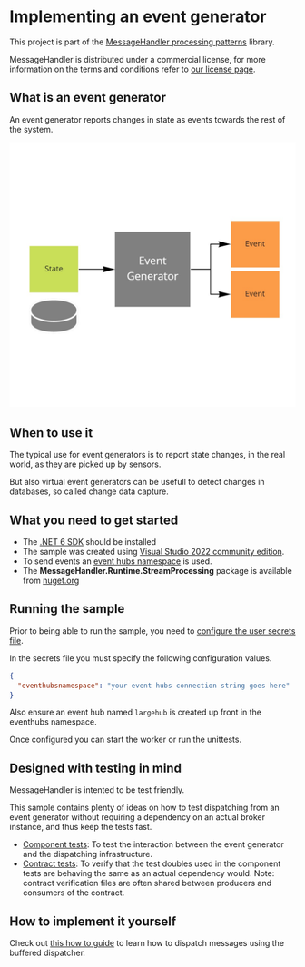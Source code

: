 # Implementing an event generator

This project is part of the [MessageHandler processing patterns](https://www.messagehandler.net/patterns/) library.

MessageHandler is distributed under a commercial license, for more information on the terms and conditions refer to [our license page](https://www.messagehandler.net/license/).

## What is an event generator

An event generator reports changes in state as events towards the rest of the system.

![Event generator](./img/event-generator.jpg)

## When to use it

The typical use for event generators is to report state changes, in the real world, as they are picked up by sensors.

But also virtual event generators can be usefull to detect changes in databases, so called change data capture.

## What you need to get started

- The [.NET 6 SDK](https://dotnet.microsoft.com/en-us/download) should be installed
- The sample was created using [Visual Studio 2022 community edition](https://visualstudio.microsoft.com/vs/).
- To send events an [event hubs namespace](https://learn.microsoft.com/en-us/azure/event-hubs/event-hubs-create) is used.
- The **MessageHandler.Runtime.StreamProcessing** package is available from [nuget.org](https://www.nuget.org/packages/MessageHandler.Runtime.StreamProcessing/)

## Running the sample

Prior to being able to run the sample, you need to [configure the user secrets file](https://docs.microsoft.com/en-us/aspnet/core/security/app-secrets?view=aspnetcore-6.0&tabs=windows#manage-user-secrets-with-visual-studio).

In the secrets file you must specify the following configuration values.

```JSON
{
  "eventhubsnamespace": "your event hubs connection string goes here"
}
```

Also ensure an event hub named `largehub` is created up front in the eventhubs namespace.

Once configured you can start the worker or run the unittests.

## Designed with testing in mind

MessageHandler is intented to be test friendly.

This sample contains plenty of ideas on how to test dispatching from an event generator without requiring a dependency on an actual broker instance, and thus keep the tests fast.

- [Component tests](https://github.com/MessageHandler/MessageHandler.Quickstarts.EventGenerator/tree/master/src/Tests/ComponentTests): To test the interaction between the event generator and the dispatching infrastructure.
- [Contract tests](https://github.com/MessageHandler/MessageHandler.Quickstarts.EventGenerator/tree/master/src/Tests/ContractTests): To verify that the test doubles used in the component tests are behaving the same as an actual dependency would. Note: contract verification files are often shared between producers and consumers of the contract.

## How to implement it yourself

Check out [this how to guide](https://www.messagehandler.net/docs/guides/stream-processing/buffered-dispatching/) to learn how to dispatch messages using the buffered dispatcher.